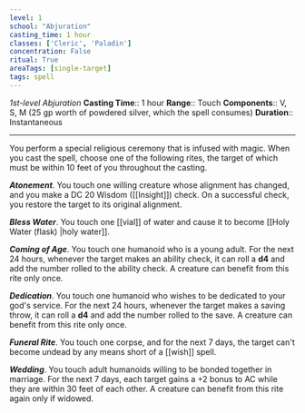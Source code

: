 ```yaml
---
level: 1
school: "Abjuration"
casting_time: 1 hour
classes: ['Cleric', 'Paladin']
concentration: False
ritual: True
areaTags: [single-target]
tags: spell
---
```


_1st-level Abjuration_
**Casting Time**:: 1 hour
**Range**:: Touch
**Components**:: V, S, M (25 gp worth of powdered silver, which the spell consumes)
**Duration**:: Instantaneous

---

You perform a special religious ceremony that is infused with magic. When you cast the spell, choose one of the following rites, the target of which must be within 10 feet of you throughout the casting.


**_Atonement_**. You touch one willing creature whose alignment has changed, and you make a DC 20 Wisdom ([[Insight]]) check. On a successful check, you restore the target to its original alignment.

**_Bless Water_**. You touch one [[vial]] of water and cause it to become [[Holy Water (flask) \|holy water]].

**_Coming of Age_**. You touch one humanoid who is a young adult. For the next 24 hours, whenever the target makes an ability check, it can roll a **d4** and add the number rolled to the ability check. A creature can benefit from this rite only once.

**_Dedication_**. You touch one humanoid who wishes to be dedicated to your god's service. For the next 24 hours, whenever the target makes a saving throw, it can roll a **d4** and add the number rolled to the save. A creature can benefit from this rite only once.

**_Funeral Rite_**. You touch one corpse, and for the next 7 days, the target can't become undead by any means short of a [[wish]] spell.

**_Wedding_**. You touch adult humanoids willing to be bonded together in marriage. For the next 7 days, each target gains a +2 bonus to AC while they are within 30 feet of each other. A creature can benefit from this rite again only if widowed.


